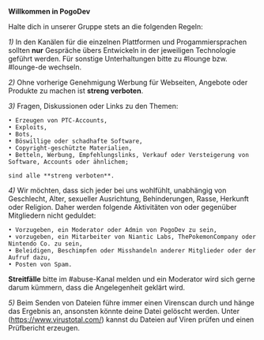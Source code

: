 __**Willkommen in PogoDev**__

Halte dich in unserer Gruppe stets an die folgenden Regeln:

*1)* In den Kanälen für die einzelnen Plattformen und Progammiersprachen sollten **nur** Gespräche übers Entwickeln in der jeweiligen Technologie geführt werden. Für sonstige Unterhaltungen bitte zu #lounge bzw. #lounge-de wechseln.

*2)* Ohne vorherige Genehmigung Werbung für Webseiten, Angebote oder Produkte zu machen ist **streng verboten**.

*3)* Fragen, Diskussionen oder Links zu den Themen:

    • Erzeugen von PTC-Accounts,
    • Exploits,
    • Bots,
    • Böswillige oder schadhafte Software,
    • Copyright-geschützte Materialien,
    • Betteln, Werbung, Empfehlungslinks, Verkauf oder Versteigerung von Software, Accounts oder ähnlichem;

    sind alle **streng verboten**.

*4)* Wir möchten, dass sich jeder bei uns wohlfühlt, unabhängig von Geschlecht, Alter, sexueller Ausrichtung, Behinderungen, Rasse, Herkunft oder Religion. Daher werden folgende Aktivitäten von oder gegenüber Mitgliedern nicht geduldet:

    • Vorzugeben, ein Moderator oder Admin von PogoDev zu sein,
    • vorzugeben, ein Mitarbeiter von Niantic Labs, ThePokemonCompany oder Nintendo Co. zu sein,
    • Beleidigen, Beschimpfen oder Misshandeln anderer Mitglieder oder der Aufruf dazu,
    • Posten von Spam.

**Streitfälle** bitte im #abuse-Kanal melden und ein Moderator wird sich gerne darum kümmern, dass die Angelegenheit geklärt wird.

*5)* Beim Senden von Dateien führe immer einen Virenscan durch und hänge das Ergebnis an, ansonsten könnte deine Datei gelöscht werden. Unter (https://www.virustotal.com/) kannst du Dateien auf Viren prüfen und einen Prüfbericht erzeugen.
